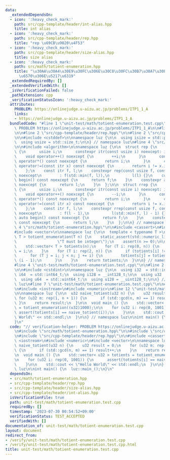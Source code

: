 ```yaml
---
data:
  _extendedDependsOn:
  - icon: ':heavy_check_mark:'
    path: src/cpp-template/header/int-alias.hpp
    title: int alias
  - icon: ':heavy_check_mark:'
    path: src/cpp-template/header/rep.hpp
    title: "rep \u69CB\u9020\u4F53"
  - icon: ':heavy_check_mark:'
    path: src/cpp-template/header/size-alias.hpp
    title: size alias
  - icon: ':heavy_check_mark:'
    path: src/math/totient-enumeration.hpp
    title: "\u30AA\u30A4\u30E9\u30FC\u306E\u30C8\u30FC\u30B7\u30A7\u30F3\u30C8\u95A2\
      \u6570\u306E\u5217\u6319"
  _extendedRequiredBy: []
  _extendedVerifiedWith: []
  _isVerificationFailed: false
  _pathExtension: cpp
  _verificationStatusIcon: ':heavy_check_mark:'
  attributes:
    PROBLEM: https://onlinejudge.u-aizu.ac.jp/problems/ITP1_1_A
    links:
    - https://onlinejudge.u-aizu.ac.jp/problems/ITP1_1_A
  bundledCode: "#line 1 \"unit-test/math/totient-enumeration.test.cpp\"\n// verification-helper:\
    \ PROBLEM https://onlinejudge.u-aizu.ac.jp/problems/ITP1_1_A\n\n#line 2 \"src/math/totient-enumeration.hpp\"\
    \n\n#line 2 \"src/cpp-template/header/rep.hpp\"\n\n#line 2 \"src/cpp-template/header/size-alias.hpp\"\
    \n\n#include <cstddef>\n\nnamespace luz {\n\n  using isize = std::ptrdiff_t;\n\
    \  using usize = std::size_t;\n\n} // namespace luz\n#line 4 \"src/cpp-template/header/rep.hpp\"\
    \n\n#include <algorithm>\n\nnamespace luz {\n\n  struct rep {\n    struct itr\
    \ {\n      usize i;\n      constexpr itr(const usize i) noexcept: i(i) {}\n  \
    \    void operator++() noexcept {\n        ++i;\n      }\n      constexpr usize\
    \ operator*() const noexcept {\n        return i;\n      }\n      constexpr bool\
    \ operator!=(const itr x) const noexcept {\n        return i != x.i;\n      }\n\
    \    };\n    const itr f, l;\n    constexpr rep(const usize f, const usize l)\
    \ noexcept\n        : f(std::min(f, l)),\n          l(l) {}\n    constexpr auto\
    \ begin() const noexcept {\n      return f;\n    }\n    constexpr auto end() const\
    \ noexcept {\n      return l;\n    }\n  };\n\n  struct rrep {\n    struct itr\
    \ {\n      usize i;\n      constexpr itr(const usize i) noexcept: i(i) {}\n  \
    \    void operator++() noexcept {\n        --i;\n      }\n      constexpr usize\
    \ operator*() const noexcept {\n        return i;\n      }\n      constexpr bool\
    \ operator!=(const itr x) const noexcept {\n        return i != x.i;\n      }\n\
    \    };\n    const itr f, l;\n    constexpr rrep(const usize f, const usize l)\
    \ noexcept\n        : f(l - 1),\n          l(std::min(f, l) - 1) {}\n    constexpr\
    \ auto begin() const noexcept {\n      return f;\n    }\n    constexpr auto end()\
    \ const noexcept {\n      return l;\n    }\n  };\n\n} // namespace luz\n#line\
    \ 4 \"src/math/totient-enumeration.hpp\"\n\n#include <cassert>\n#include <limits>\n\
    #include <vector>\n\nnamespace luz {\n\n  template < typename T >\n  std::vector<\
    \ T > totient_enumeration(T n) {\n    static_assert(std::numeric_limits< T >::is_integer,\n\
    \                  \"T must be integer\");\n    assert(n >= 0);\n\n    n += 1;\n\
    \    std::vector< T > totients(n);\n    for (T i: rep(0, n)) {\n      totients[i]\
    \ = i;\n    }\n    for (T i: rep(2, n)) {\n      if (totients[i] != i) continue;\n\
    \      for (T j = i; j < n; j += i) {\n        totients[j] = totients[j] / i *\
    \ (i - 1);\n      }\n    }\n    return totients;\n  }\n\n} // namespace luz\n\
    #line 4 \"unit-test/math/totient-enumeration.test.cpp\"\n\n#line 2 \"src/cpp-template/header/int-alias.hpp\"\
    \n\n#include <cstdint>\n\nnamespace luz {\n\n  using i32  = std::int32_t;\n  using\
    \ i64  = std::int64_t;\n  using i128 = __int128_t;\n\n  using u32  = std::uint32_t;\n\
    \  using u64  = std::uint64_t;\n  using u128 = __uint128_t;\n\n} // namespace\
    \ luz\n#line 7 \"unit-test/math/totient-enumeration.test.cpp\"\n\n#line 9 \"unit-test/math/totient-enumeration.test.cpp\"\
    \n#include <iostream>\n#include <numeric>\n#line 12 \"unit-test/math/totient-enumeration.test.cpp\"\
    \n\nnamespace luz {\n\n  u32 naive_totient(u32 n) {\n    u32 result = 0;\n   \
    \ for (u32 m: rep(1, n + 1)) {\n      if (std::gcd(n, m) == 1) result++;\n   \
    \ }\n    return result;\n  }\n\n  void main_() {\n    std::vector< u32 > totients\
    \ = totient_enumeration((u32)1000);\n\n    for (u32 i: rep(0, 1001)) {\n     \
    \ assert(totients[i] == naive_totient(i));\n    }\n\n    std::cout << \"Hello\
    \ World\" << std::endl;\n  }\n\n} // namespace luz\n\nint main() {\n  luz::main_();\n\
    }\n"
  code: "// verification-helper: PROBLEM https://onlinejudge.u-aizu.ac.jp/problems/ITP1_1_A\n\
    \n#include \"src/math/totient-enumeration.hpp\"\n\n#include \"src/cpp-template/header/int-alias.hpp\"\
    \n#include \"src/cpp-template/header/rep.hpp\"\n\n#include <cassert>\n#include\
    \ <iostream>\n#include <numeric>\n#include <vector>\n\nnamespace luz {\n\n  u32\
    \ naive_totient(u32 n) {\n    u32 result = 0;\n    for (u32 m: rep(1, n + 1))\
    \ {\n      if (std::gcd(n, m) == 1) result++;\n    }\n    return result;\n  }\n\
    \n  void main_() {\n    std::vector< u32 > totients = totient_enumeration((u32)1000);\n\
    \n    for (u32 i: rep(0, 1001)) {\n      assert(totients[i] == naive_totient(i));\n\
    \    }\n\n    std::cout << \"Hello World\" << std::endl;\n  }\n\n} // namespace\
    \ luz\n\nint main() {\n  luz::main_();\n}\n"
  dependsOn:
  - src/math/totient-enumeration.hpp
  - src/cpp-template/header/rep.hpp
  - src/cpp-template/header/size-alias.hpp
  - src/cpp-template/header/int-alias.hpp
  isVerificationFile: true
  path: unit-test/math/totient-enumeration.test.cpp
  requiredBy: []
  timestamp: '2023-07-30 00:54:52+09:00'
  verificationStatus: TEST_ACCEPTED
  verifiedWith: []
documentation_of: unit-test/math/totient-enumeration.test.cpp
layout: document
redirect_from:
- /verify/unit-test/math/totient-enumeration.test.cpp
- /verify/unit-test/math/totient-enumeration.test.cpp.html
title: unit-test/math/totient-enumeration.test.cpp
---
```

